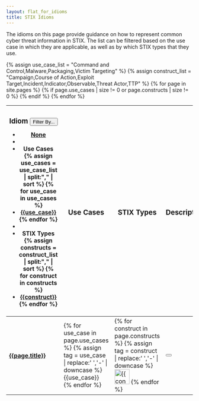 ```yaml
---
layout: flat_for_idioms
title: STIX Idioms
---
```


<link href="/css/idioms.css" rel="stylesheet"/>

The idioms on this page provide guidance on how to represent common cyber
threat information in STIX. The list can be filtered based on the use case in
which they are applicable, as well as by which STIX types that they use.

<div class="row">
  <div class="col-md-12">
    {% assign use_case_list = "Command and Control,Malware,Packaging,Victim Targeting" %}
    {% assign construct_list = "Campaign,Course of Action,Exploit Target,Incident,Indicator,Observable,Threat Actor,TTP" %}
    <table id="idiom-table" class="table table-striped">
      <thead>
        <tr>
          <th>
            <h3>Idiom
              <small class="dropdown">
                <button class="btn btn-info dropdown-toggle" type="button" id="filterMenu" data-toggle="dropdown">
                  Filter By... <span class="caret"></span>
                </button>
                <ul id="tag-filterer" class="dropdown-menu" role="menu" aria-labelledby="filterMenu">
                  <li role="presentation"><a class="tag-filter" role="menuitem" tabindex="-1" href="#">None</a></li>
                  <li role="presentation" class="divider"></li>
                  <li role="presentation" class="dropdown-header">Use Cases</li>
                  {% assign use_cases = use_case_list | split:"," | sort %}
                  {% for use_case in use_cases %}
                    <li role="presentation"><a class="tag-filter" role="menuitem" tabindex="-1" href="#">{{use_case}}</a></li>
                  {% endfor %}
                  <li role="presentation" class="divider"></li>
                  <li role="presentation" class="dropdown-header">STIX Types</li>
                  {% assign constructs = construct_list | split:"," | sort %}
                  {% for construct in constructs %}
                    <li role="presentation"><a class="tag-filter" role="menuitem" tabindex="-1" href="#">{{construct}}</a></li>
                  {% endfor %}
                </ul>
              </small>
            </h3>
          </th>
          <th>
            <h3>Use Cases</h3>
          </th>
          <th>
            <h3>STIX Types</h3>
          </th>
          <th>
            <h3>Description</h3>
          </th>
        </tr>
      </thead>
      <tbody>
        {% for page in site.pages %}
          {% if page.use_cases | size != 0  or page.constructs | size != 0 %}
            <tr>
              <td>
                <h4>
                  <a href='{{page.url}}'>{{page.title}}</a>
                </h4>
              </td>
              <td>
                <span class="tag-labels-container">
                  {% for use_case in page.use_cases %}
                    {% assign tag = use_case | replace:' ','-' | downcase %}
                    <span data-tag="{{use_case}}" class="label label-{{tag}}">
                      {{use_case}}
                    </span>
                  {% endfor %}
                </span>
              </td>
              <td>
                {% for construct in page.constructs %}
                {% assign tag = construct | replace:' ','-' | downcase %}
                <span class="idiom-construct" data-tag="{{construct}}" data-toggle="tooltip"
                    data-placement="top" title="{{construct}}">
                  <img src="/images/{{construct}}.png" width="40px" alt="{{construct}} Icon" />
                </span>
                {% endfor %}
              </td>
              <td>
                <button class="btn btn-info" data-toggle="popover" data-placement="left" data-trigger="hover" title="{{page.title}}" data-content="{{page.summary | escape}}">
                  <span class="glyphicon glyphicon-question-sign"><span>
                </button>
              </td>
            </tr>
          {% endif %}
        {% endfor %}
      </tbody>
    </table>
  </div>
</div>
